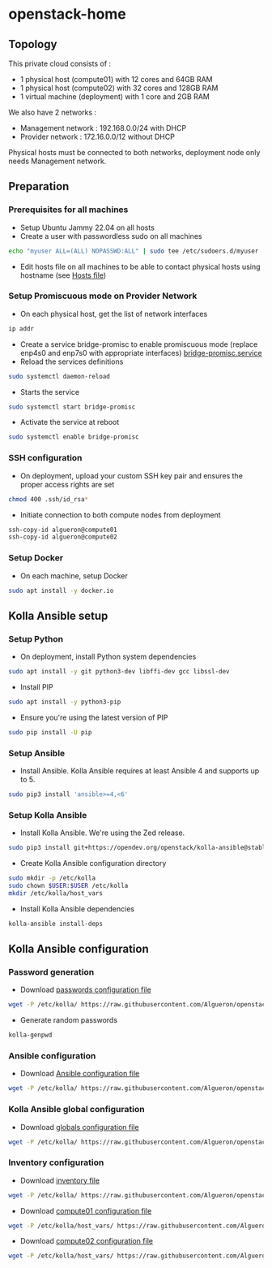 # openstack-home

## Topology

This private cloud consists of :
- 1 physical host (compute01) with 12 cores and 64GB RAM
- 1 physical host (compute02) with 32 cores and 128GB RAM
- 1 virtual machine (deployment) with 1 core and 2GB RAM

We also have 2 networks :
- Management network : 192.168.0.0/24 with DHCP
- Provider network : 172.16.0.0/12 without DHCP

Physical hosts must be connected to both networks, deployment node only needs Management network.

## Preparation

### Prerequisites for all machines

- Setup Ubuntu Jammy 22.04 on all hosts
- Create a user with passwordless sudo on all machines
````bash
echo "myuser ALL=(ALL) NOPASSWD:ALL" | sudo tee /etc/sudoers.d/myuser
````
- Edit hosts file on all machines to be able to contact physical hosts using hostname (see [Hosts file](etc/hosts))

### Setup Promiscuous mode on Provider Network

- On each physical host, get the list of network interfaces
````bash
ip addr
````
- Create a service bridge-promisc to enable promiscuous mode (replace enp4s0 and enp7s0 with appropriate interfaces)
[bridge-promisc.service](etc/systemd/system/bridge-promisc.service)
- Reload the services definitions
````bash
sudo systemctl daemon-reload
````
- Starts the service
````bash
sudo systemctl start bridge-promisc
````
- Activate the service at reboot
````bash
sudo systemctl enable bridge-promisc
````

### SSH configuration
- On deployment, upload your custom SSH key pair and ensures the proper access rights are set
````bash
chmod 400 .ssh/id_rsa*
````
- Initiate connection to both compute nodes from deployment
````bash
ssh-copy-id algueron@compute01
ssh-copy-id algueron@compute02
````

### Setup Docker
- On each machine, setup Docker
````bash
sudo apt install -y docker.io
````

## Kolla Ansible setup

### Setup Python
- On deployment, install Python system dependencies
````bash
sudo apt install -y git python3-dev libffi-dev gcc libssl-dev
````
- Install PIP
````bash
sudo apt install -y python3-pip
````
- Ensure you're using the latest version of PIP
````bash
sudo pip install -U pip
````

### Setup Ansible

- Install Ansible. Kolla Ansible requires at least Ansible 4 and supports up to 5.
````bash
sudo pip3 install 'ansible>=4,<6'
````

### Setup Kolla Ansible

- Install Kolla Ansible. We're using the Zed release.
````bash
sudo pip3 install git+https://opendev.org/openstack/kolla-ansible@stable/zed
````
- Create Kolla Ansible configuration directory
````bash
sudo mkdir -p /etc/kolla
sudo chown $USER:$USER /etc/kolla
mkdir /etc/kolla/host_vars
````
- Install Kolla Ansible dependencies
````bash
kolla-ansible install-deps
````

## Kolla Ansible configuration

### Password generation

- Download [passwords configuration file](etc/kolla/passwords.yml)
````bash
wget -P /etc/kolla/ https://raw.githubusercontent.com/Algueron/openstack-home/main/etc/kolla/passwords.yml
````
- Generate random passwords
````bash
kolla-genpwd
````

### Ansible configuration

- Download [Ansible configuration file](etc/kolla/ansible.cfg)
````bash
wget -P /etc/kolla/ https://raw.githubusercontent.com/Algueron/openstack-home/main/etc/kolla/ansible.cfg
````

### Kolla Ansible global configuration

- Download [globals configuration file](etc/kolla/globals.yml)
````bash
wget -P /etc/kolla/ https://raw.githubusercontent.com/Algueron/openstack-home/main/etc/kolla/globals.yml
````

### Inventory configuration
- Download [inventory file](etc/kolla/multinode)
````bash
wget -P /etc/kolla/ https://raw.githubusercontent.com/Algueron/openstack-home/main/etc/kolla/multinode
````
- Download [compute01 configuration file](etc/kolla/host_vars/compute01)
````bash
wget -P /etc/kolla/host_vars/ https://raw.githubusercontent.com/Algueron/openstack-home/main/etc/kolla/host_vars/compute01
````
- Download [compute02 configuration file](etc/kolla/host_vars/compute02)
````bash
wget -P /etc/kolla/host_vars/ https://raw.githubusercontent.com/Algueron/openstack-home/main/etc/kolla/host_vars/compute02
````
